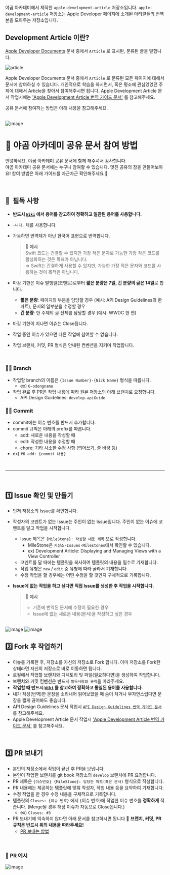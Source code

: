 
야곰 아카데미에서 제작한 `apple-development-article` 저장소입니다. `apple-development-article` 저장소는 Apple Developer 페이지에 소개된 아티클들의 번역본을 모아두는 저장소입니다.

## Development Article 이란?

[Apple Developer Documents](https://developer.apple.com/documentation) 문서 중에서 `Article` 로 표시된, 분류된 글을 말합니다. 

<img alt="article" src="https://user-images.githubusercontent.com/73867548/162349911-7352f7e7-954a-496f-bbd5-d0037d1490f0.png">

Apple Developer Documents 문서 중에서 `Article` 로 분류된 모든 페이지에 대해서 문서에 참여하실 수 있습니다. 개인적으로 학습을 하시면서, 혹은 평소에 관심있었던 주제에 대해서 Article을 찾아서 참여해주시면 됩니다. Apple Development Article 문서 작업시에는 ['Apple Development Article 번역 가이드 문서'](https://github.com/yagom-academy/apple-development-article/blob/main/guide/Apple%20Development%20Article%20번역%20가이드.md) 를 참고해주세요.

공유 문서에 참여하는 방법은 아래 내용을 참고해주세요.

<br>

<img alt="image" src="https://user-images.githubusercontent.com/73867548/156685343-a7dd49af-b52d-40fd-88bc-8c63a2cef135.png">

<br>

# 🐻 야곰 아카데미 공유 문서 참여 방법

안녕하세요. 야곰 아카데미 공유 문서에 함께 해주셔서 감사합니다.   
야곰 아카데미 공유 문서에는 누구나 참여할 수 있습니다. 멋진 공유의 장을 만들어보아요! 참여 방법은 아래 가이드를 차근차근 확인해주세요 🙂

<br>


## 📮  필독 사항

- **반드시 [`Wiki`](https://github.com/yagom-academy/swift-doc-kor/wiki/용어-위키) 에서 용어를 참고하여 정확하고 일관된 용어를 사용합니다.**
- `-니다.` 체를 사용합니다.
- 가능하면 번역체가 아닌 한국어 표현으로 번역합니다.
    
    > 🔎 **예시**   
    Swift 코드는 간결할 수 있지만 가장 적은 문자로 가능한 가장 작은 코드를 활성화하는 것은 목표가 아닙니다.    
    ⇒ Swift는 간결하게 사용할 수 있지만, 가능한 가장 적은 문자와 코드를 사용하는 것이 목적은 아닙니다.
    > 
- 마감 기한은 이슈 발행일(코멘트)로부터 **짧은 분량은 7일, 긴 분량의 글은 14일**로 합니다.
    - **짧은 분량**: 페이지의 부분을 담당할 경우 (예시: API Design Guidelines의 한 파트), 문서의 일부분을 수정할 경우
    - **긴 분량**: 한 주제의 글 전체를 담당할 경우 (예시: WWDC 한 편)
- 마감 기한이 지나면 이슈는 Close됩니다.
- 작업 중인 이슈가 있으면 다른 작업에 참여할 수 없습니다.
- 작업 브랜치, 커밋, PR 형식은 안내된 컨벤션을 지키며 작업합니다.

<br>

### ✍🏻 Branch
- 작업할 branch의 이름은  `{Issue Number}-{Nick Name}` 형식을 따릅니다.
    - ex) `6-odongnamu`
- 작업 완료 후 PR은 작업 내용에 따라 원본 저장소의 아래 브랜치로 요청합니다.
    - API Design Guidelines: `develop-apiGuide`

### ✍🏻 Commit
- commit에는 이슈 번호를 반드시 추가합니다.
- commit 규칙은 아래의 prefix를 따릅니다.
    - add: 새로운 내용을 작성할 때
    - edit: 작성한 내용을 수정할 때
    - chore: 기타 사소한 수정 사항 (띄어쓰기, 줄 바꿈 등)
- ex) `#6 add: {commit 내용}`

<br>

---

<br>

## 1️⃣ Issue 확인 및 만들기

- 먼저 저장소의 Issue를 확인합니다.
- 작성자의 코멘트가 없는 Issue는 주인이 없는 Issue입니다. 주인이 없는 이슈에 코멘트를 달고 작업을 시작합니다.
    - Issue 제목은 `{MileStone}: 작성할 내용 제목` 으로 작성합니다.
        - MileStone은 `저장소-Issues-Milestones`에서 확인할 수 있습니다.
        - ex) Development Article: Displaying and Managing Views with a View Controller
    - 코멘트를 달 때에는 템플릿을 복사하여 템플릿의 내용을 필수로 기재합니다.
    - 작업 유형은 `new` / `edit` 중 유형에 따라 골라서 기재합니다.
    - 수정 작업을 할 경우에는 어떤 수정을 할 것인지 구체적으로 기록합니다.
- **Issue에 없는 작업을 하고 싶다면 직접 Issue를 생성한 후 작업을 시작합니다.**
    
    > 🔎 **예시**
    > - 기존에 번역된 문서에 수정이 필요한 경우
    > - Issue에 없는 새로운 내용(문서)을 작성하고 싶은 경우
    
<br>

<img alt="image" src="https://user-images.githubusercontent.com/73867548/156685406-6962c5d0-7a19-4204-b551-e58cee98a12b.png">

<img alt="image" src="https://user-images.githubusercontent.com/73867548/157362206-82f12623-8792-437a-8e87-78909c9fd927.png">

<br>

## 2️⃣ Fork 후 작업하기

- 이슈를 기록한 후, 저장소를 자신의 저장소로 Fork 합니다. 이미 저장소를 Fork한 상태라면 자신의 저장소로 바로 이동하면 됩니다.
- 로컬에서 작업할 브랜치와 디렉토리 및 파일(필요하다면)을 생성하여 작업합니다.
- 브랜치와 커밋 컨벤션은 반드시 `필독사항의 규칙`을 따라주세요.
- **작업할 때 반드시 [`Wiki`](https://github.com/yagom-academy/swift-doc-kor/wiki/용어-위키) 를 참고하여 정확하고 통일된 용어를 사용합니다.**
- 내가 작성(번역)한 문장을 소리내어 읽어보았을 때 숨이 차거나 부자연스럽다면 문장을 짧게 끊어봐도 좋습니다.
- API Design Guidelines 문서 작업시 [`API Design Guidelines 번역 가이드 문서`](https://github.com/yagom-academy/swift-doc-kor/blob/main/guide/API%20Design%20Guidelines%20번역%20가이드.md) 를 참고해주세요.
- Apple Development Article 문서 작업시 ['Apple Development Article 번역 가이드 문서'](https://github.com/yagom-academy/apple-development-article/blob/main/guide/Apple%20Development%20Article%20번역%20가이드.md) 를 참고해주세요.

<br>

## 3️⃣ PR 보내기

- 본인의 저장소에서 작업이 끝난 후 PR을 보냅니다.
- 본인이 작업한 브랜치를 git book 저장소의 `develop` 브랜치에 PR 요청합니다.
- PR 제목은 `{이슈번호} {MileStone}: 담당한 파트(혹은 문서)` 형식으로 작성합니다.
- PR 내용에는 제공하는 템플릿에 맞춰 작성자, 작업 내용 등을 요약하여 기재합니다.
- 수정 작업을 한 경우 수정 내용을 구체적으로 기록합니다.
- 템플릿의 `Closes: {이슈 번호}` 에서 {이슈 번호}에 작업한 이슈 번호를 **정확하게** 적습니다. (Merge될 경우 해당 이슈가 자동으로 Close됩니다.)
    - ex) `Closes: #3`
- PR 보내기에 익숙하지 않다면 아래 문서를 참고하시면 됩니다 🙂 **브랜치, 커밋, PR 규칙은 반드시 위의 내용을 따라주세요!**
    - [PR 보내는 방법](https://docs.google.com/document/d/1G4Pjs1Fm2-TuhksPt5gO6ERvsEYLEb0MWHcFhBtE60Y/edit#)

<br>

### 🔎 PR 예시

<img alt="image" src="https://user-images.githubusercontent.com/73867548/160532699-0e5d8c36-124f-4999-bab8-3dbc239b5fa8.png">
